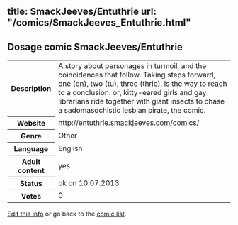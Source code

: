 title: SmackJeeves/Entuthrie
url: "/comics/SmackJeeves_Entuthrie.html"
---
Dosage comic SmackJeeves/Entuthrie
-----------------------------------------

<p id="msg"></p>
<script type="text/javascript">
if (window.location.search === '?edit_info_mail=sent_ok') {
  var elem = document.getElementById("msg");
  elem.innerHTML = 'Edited information sucessfully sent for review, which is usually done daily. Thanks!';
  elem.className = 'ok';
}
</script>
<table class="comicinfo">
<tr>
<th>Description</th><td>A story about personages in turmoil, and the coincidences that follow. Taking steps forward, one (en), two (tu), three (thrie), is the way to reach to a conclusion. or, kitty-eared girls and gay librarians ride together with giant insects to chase a sadomasochistic lesbian pirate, the comic.</td>
</tr>
<tr>
<th>Website</th><td><a href="http://entuthrie.smackjeeves.com/comics/">http://entuthrie.smackjeeves.com/comics/</a></td>
</tr>
<tr>
<th>Genre</th><td>Other</td>
</tr>
<tr>
<th>Language</th><td>English</td>
</tr>
<tr>
<th>Adult content</th><td>yes</td>
</tr>
<tr>
<th>Status</th><td>ok on 10.07.2013</td>
</tr>
<tr>
<th>Votes</th><td>0</td>
</tr>
</table>

[Edit this info](SmackJeeves_Entuthrie_edit.html) or go back to the [comic list](../comic-index.html).
